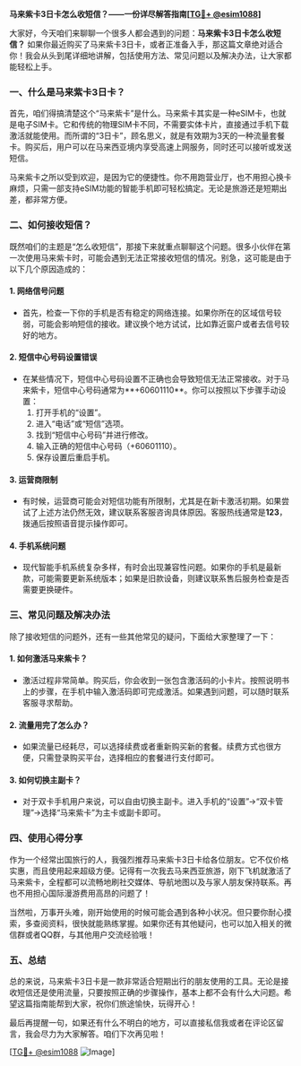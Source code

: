 **马来紫卡3日卡怎么收短信？——一份详尽解答指南[[TG💪+ @esim1088](https://t.me/s/esim1088)]**

大家好，今天咱们来聊聊一个很多人都会遇到的问题：**马来紫卡3日卡怎么收短信？** 如果你最近购买了马来紫卡3日卡，或者正准备入手，那这篇文章绝对适合你！我会从头到尾详细地讲解，包括使用方法、常见问题以及解决办法，让大家都能轻松上手。

### 一、什么是马来紫卡3日卡？

首先，咱们得搞清楚这个“马来紫卡”是什么。马来紫卡其实是一种eSIM卡，也就是电子SIM卡。它和传统的物理SIM卡不同，不需要实体卡片，直接通过手机下载激活就能使用。而所谓的“3日卡”，顾名思义，就是有效期为3天的一种流量套餐卡。购买后，用户可以在马来西亚境内享受高速上网服务，同时还可以接听或发送短信。

马来紫卡之所以受到欢迎，是因为它的便捷性。你不用跑营业厅，也不用担心换卡麻烦，只需一部支持eSIM功能的智能手机即可轻松搞定。无论是旅游还是短期出差，都非常方便。

### 二、如何接收短信？

既然咱们的主题是“怎么收短信”，那接下来就重点聊聊这个问题。很多小伙伴在第一次使用马来紫卡时，可能会遇到无法正常接收短信的情况。别急，这可能是由于以下几个原因造成的：

#### 1. **网络信号问题**
   - 首先，检查一下你的手机是否有稳定的网络连接。如果你所在的区域信号较弱，可能会影响短信的接收。建议换个地方试试，比如靠近窗户或者去信号较好的地方。
   
#### 2. **短信中心号码设置错误**
   - 在某些情况下，短信中心号码设置不正确也会导致短信无法正常接收。对于马来紫卡，短信中心号码通常为**+60601110**。你可以按照以下步骤手动设置：
     1. 打开手机的“设置”。
     2. 进入“电话”或“短信”选项。
     3. 找到“短信中心号码”并进行修改。
     4. 输入正确的短信中心号码（+60601110）。
     5. 保存设置后重启手机。

#### 3. **运营商限制**
   - 有时候，运营商可能会对短信功能有所限制，尤其是在新卡激活初期。如果尝试了上述方法仍然无效，建议联系客服咨询具体原因。客服热线通常是**123**，拨通后按照语音提示操作即可。

#### 4. **手机系统问题**
   - 现代智能手机系统复杂多样，有时会出现兼容性问题。如果你的手机是最新款，可能需要更新系统版本；如果是旧款设备，则建议联系售后服务检查是否需要更换硬件。

### 三、常见问题及解决办法

除了接收短信的问题外，还有一些其他常见的疑问，下面给大家整理了一下：

#### 1. **如何激活马来紫卡？**
   - 激活过程非常简单。购买后，你会收到一张包含激活码的小卡片。按照说明书上的步骤，在手机中输入激活码即可完成激活。如果遇到问题，可以随时联系客服寻求帮助。

#### 2. **流量用完了怎么办？**
   - 如果流量已经耗尽，可以选择续费或者重新购买新的套餐。续费方式也很方便，只需登录购买平台，选择相应的套餐进行支付即可。

#### 3. **如何切换主副卡？**
   - 对于双卡手机用户来说，可以自由切换主副卡。进入手机的“设置”→“双卡管理”→选择“马来紫卡”为主卡或副卡即可。

### 四、使用心得分享

作为一个经常出国旅行的人，我强烈推荐马来紫卡3日卡给各位朋友。它不仅价格实惠，而且使用起来超级方便。记得有一次我去马来西亚旅游，刚下飞机就激活了马来紫卡，全程都可以流畅地刷社交媒体、导航地图以及与家人朋友保持联系。再也不用担心国际漫游费用高昂的问题了！

当然啦，万事开头难，刚开始使用的时候可能会遇到各种小状况。但只要你耐心摸索，多查阅资料，很快就能熟练掌握。如果你还有其他疑问，也可以加入相关的微信群或者QQ群，与其他用户交流经验哦！

### 五、总结

总的来说，马来紫卡3日卡是一款非常适合短期出行的朋友使用的工具。无论是接收短信还是使用流量，只要按照正确的步骤操作，基本上都不会有什么大问题。希望这篇指南能帮到大家，祝你们旅途愉快，玩得开心！

最后再提醒一句，如果还有什么不明白的地方，可以直接私信我或者在评论区留言，我会尽力为大家解答。咱们下次再见啦！

[[TG💪+ @esim1088](https://t.me/s/esim1088) ![Image](https://i.postimg.cc/4NQfJmqS/Snipaste-2025-05-13-00-14-12.png)]